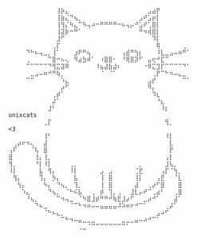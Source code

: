     ⠀⠀⠀⠀⠀⠀⠀⠀⠀⠀⠀⢸⡷⣄⠀⠀⠀⠀⠀⠀⠀⠀⠀⠀⠀⠀⠀⠀⠀⠀⠀⠀⣠⣴⡟⠀⠀⠀⠀⠀⠀ 
    ⠀⠀⠀⠀⠀⠀⠀⠀⠀⠀⠀⢸⣷⣌⠙⢦⡀⠀⠀⠀⠀⠀⠀⠀⠀⠀⠀⠀⠀⠀⣠⠞⣡⡶⡇⠀⠀⠀⠀⠀⠀⠀
    ⠀⠀⠀⠀⠀⠀⠀⠀⠀⠀⠀⢸⢻⡌⠳⣄⠉⠳⢤⠴⠒⠛⠛⠛⠛⠒⠦⢤⡤⠚⣡⠞⢁⣿⡇⠀⠀⠀⠀⠀⠀⠀
    ⠀⠀⠀⠀⠀⠀⠀⠀⠀⠀⠀⢸⣽⡷⠒⠛⠁⠀⠀⠀⠀⠀⠀⠀⠀⠀⠀⠀⠀⠀⠛⠲⢾⣿⡇⠀⠀⠀⠀⠀⠀⠀
    ⠀⠀⠀⠀⠀⠀⠀⠀⠀⠀⠀⣸⠋⠀⠀⠀⠀⠀⠀⠀⠀⠀⠀⠀⠀⠀⠀⠀⠀⠀⠀⠀⠀⠹⡇⠀⠀⠀⠀⠀⠀⠀
    ⠀⠀⠀⠀⠀⠀⠀⠀⠀⠀⢀⡏⠀⠀⠀⠀⠀⠀⠀⠀⠀⠀⠀⠀⠀⠀⠀⠀⠀⠀⠀⠀⠀⠀⢿⠀⠀⠀⠀⠀⢀⠀
    ⠀⠀⠀⠀⠙⠓⠦⢤⣀⡀⢸⠁⠀⠀⠀⣰⠟⠛⢦⠀⠀⠀⠀⠀⠀⠀⢠⣾⠛⢳⡆⠀⠀⠀⠸⣇⣀⣠⠤⠶⠛⠁
    ⠀⠀⠀⠀⢀⠀⠀⠀⠀⠉⣿⠒⠦⢄⠀⠻⣴⣳⠾⠁⠀⠰⣿⣿⠂⠀⠘⢿⣿⡽⠋⠀⣤⢖⠚⣏⠉⠀⠀⠀⠀⠀
    ⠀⠀⠀⠀⠉⠉⠉⠉⠉⠙⢻⣍⣽⠿⠀⠀⠀⠀⠀⠀⠸⣦⣼⣷⣼⠆⠀⠀⠀⠀⠀⠐⠿⣍⣹⡏⠉⠉⠉⠉⠙⠁
    ⠀⠀⠀⠀⠀⣀⣠⠤⠶⠚⠛⢷⡀⠀⠀⠀⠀⠀⠀⠀⠀⠈⠀⠈⠁⠀⠀⠀⠀⠀⠀⠀⠀⢀⡟⠉⠓⠲⠤⣄⣀⠀
    ⠀⠀⠀⠀⠉⠉⠀⠀⠀⠀⠀⠀⠱⣄⠀⠀⠀⠀⠀⠀⠀⠀⠀⠀⠀⠀⠀⠀⠀⠀⠀⠀⣠⡞⠀⠀⠀⠀⠀⠀⠉⠁
    ⠀⠀⠀⠀⠀⠀⠀⠀⠀⠀⠀⠀⡴⠋⠀⠀⠀⠀⠀⠀⠀⠀⠀⠀⠀⠀⠀⠀⠀⠀⠀⠀⠻⡄⠀⠀⠀⠀⠀⠀⠀⠀
    ⠀⠀⠀⠀⠀⠀⠀⠀⠀⠀⢀⡾⠁⠀⠀⠀⠀⠀⠀⠀⠀⠀⠀⠀⠀⠀⠀⠀⠀⠀⠀⠀⠀⠹⣆⠀⠀⠀⠀⠀⠀⠀
    ⠀⠀⠀⠀⠀⠀⠀⠀⠀⠀⡼⠁⠀⠀⠀⠀⠀⠀⠀⠀⠀⠀⠀⠀⠀⠀⠀⠀⠀⠀⠀⠀⠀⠀⠘⣆⠀⠀⠀⠀⠀⠀
    ⠀⠀⠀⠀⠀⠀⠀⠀⠀⣸⠃⠀⠀⠀⠀⠀⠀⠀⠀⠀⠀⠀⠀⠀⠀⠀⠀⠀⠀⠀⠀⠀⠀⠀⠀⠸⡆⠀⠀⠀⠀⠀                          unixcats
    ⠀⠀⠀⠀⠀⠀⠀⠀⢀⡏⠀⠀⠀⠀⠀⠀⠀⠀⠀⠀⠀⠀⠀⠀⠀⠀⠀⠀⠀⠀⠀⠀⠀⠀⠀⠀⢻⡀⠀⠀⠀⠀                             <3
    ⠀⠀⠀⠀⠀⠀⠀⠀⢸⠃⠀⠀⠀⠀⠀⠀⠀⠀⠀⠀⠀⠀⠀⠀⠀⠀⠀⠀⠀⠀⠀⠀⠀⠀⠀⠀⠸⡇⠀⠀⠀⠀
    ⠀⢀⡴⠖⠲⢄⠀⠀⣼⠀⠀⠀⠀⠀⠀⠀⠀⠀⠀⠀⠀⠀⠀⠀⠀⠀⠀⠀⠀⠀⠀⠀⠀⠀⠀⠀⠀⣇⠀⠀⠀⠀
    ⢠⠏⠀⠀⠀⠈⢧⠀⣿⠀⠀⠀⠀⠀⠀⠀⠀⠀⠀⠀⠀⠀⠀⠀⠀⠀⠀⠀⠀⠀⠀⠀⠀⠀⠀⠀⠀⡟⠀⠀⠀⠀
    ⣿⠀⠀⠀⠀⠀⢸⡄⢸⡀⠀⠀⠀⠀⠀⠀⠀⠀⠀⠀⠀⠀⠀⠀⠀⠀⠀⠀⠀⠀⠀⠀⠀⠀⠀⠀⢠⡇⠀⠀⠀⠀
    ⢻⡀⠀⠀⠀⠀⠘⡇⠸⡇⠀⠀⠀⠀⢀⡀⠀⠀⠀⠀⠀⠀⠀⠀⠀⠀⠀⠀⠀⠀⡀⠀⠀⠀⠀⠀⣸⢧⡀⠀⠀⠀
    ⠸⡇⠀⠀⠀⠀⠀⣧⠀⢻⡄⠀⠀⠀⠸⡇⠀⠀⠀⠀⠀⣠⠀⣠⠀⠀⠀⠀⠀⢈⣟⠀⠀⠀⠀⢠⡏⠈⢳⡀⠀⠀
    ⠀⢻⡄⠀⠀⠀⠀⢹⡄⠀⡳⡄⠀⠀⠀⣧⠀⠀⠀⠀⠀⢸⠀⣿⠀⠀⠀⠀⠀⢸⡇⠀⠀⠀⢠⣟⠀⠀⠈⣇⠀⠀
    ⠀⠀⢳⡄⠀⠀⠀⠀⠳⡄⠀⠙⢦⡀⠀⢹⡀⠀⠀⠀⠀⢸⠀⣿⠀⠀⠀⠀⠀⣼⠀⠀⢀⡴⠋⣿⠀⠀⠀⣿⠀⠀
    ⠀⠀⠀⠱⣄⠀⠀⠀⠀⠙⢦⡀⠀⠈⠓⠮⣧⠀⠀⢀⠀⡾⠀⢹⡀⢀⠀⠀⣸⣇⡤⠞⠉⢀⣴⠃⠀⠀⢀⣿⠀⠀
    ⠀⠀⠀⠀⠘⢦⡀⠀⠀⠀⠀⠉⠲⢤⣀⠀⠈⠳⣿⣸⡾⠛⠛⠚⢷⣟⣸⡴⠋⠀⠀⣀⡴⠚⠁⠀⠀⠀⣼⠁⠀⠀
    ⠀⠀⠀⠀⠀⠀⠙⠦⣀⠀⠀⠀⠀⠀⠈⠉⠓⠲⠶⠤⠤⣤⣤⣤⣤⠼⠵⠶⠖⠚⠉⠁⠀⠀⠀⠀⢀⡼⠁⠀⠀⠀
    ⠀⠀⠀⠀⠀⠀⠀⠀⠈⠓⠦⣄⡀⠀⠀⠀⠀⠀⠀⠀⠀⠀⠀⠀⠀⠀⠀⠀⠀⠀⠀⠀⠀⠀⣠⠴⠋⠀⠀⠀⠀⠀
    ⠀⠀⠀⠀⠀⠀⠀⠀⠀⠀⠀⠀⠉⠓⠲⠤⣤⣀⣀⣀⠀⠀⠀⠀⠀⠀⣀⣀⣀⣤⠤⠴⠚⠉⠁⠀⠀⠀⠀⠀⠀⠀
    ⠀⠀⠀⠀⠀⠀⠀⠀⠀⠀⠀⠀⠀⠀⠀⠀⢀⣀⠈⠉⠉⠉⠉⠉⠉⠉⠉⠁⠀⠀⠀⠀⠀⠀⠀⠀⠀⠀⠀⠀⠀⠀
  
